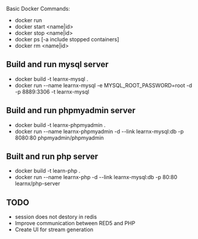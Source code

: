 Basic Docker Commands:
  - docker run <image>
  - docker start <name|id>
  - docker stop <name|id>
  - docker ps [-a include stopped containers]
  - docker rm <name|id>

  ## Build and run mysql server
  - docker build -t learnx-mysql .
  - docker run --name learnx-mysql -e MYSQL_ROOT_PASSWORD=root -d -p 8889:3306 -t learnx-mysql

  ## Build and run phpmyadmin server
  - docker build -t learnx-phpmyadmin .
  - docker run --name learnx-phpmyadmin -d --link learnx-mysql:db -p 8080:80 phpmyadmin/phpmyadmin

  ## Built and run php server
  - docker build -t learn-php .
  - docker run --name learnx-php -d --link learnx-mysql:db -p 80:80 learnx/php-server



 ## TODO
  - session does not destory in redis
  - Improve communication between RED5 and PHP
  - Create UI for stream generation
